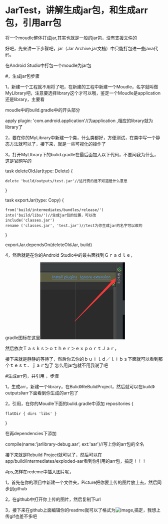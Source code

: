 # JarTest，讲解生成jar包，和生成arr包，引用arr包
将一个moudle整体打成jar,其实也就是一般的jar包，没有支援文件的


好吧，先来讲一下步骤吧，jar（Jar Archive,jar文档）中只能打包进一些java代码，

在Android Studio中打包一个moudle为jar包

#，生成jar包步骤


1，新建一个工程就不用将了吧，在新建的工程中新建一个Moudle，名字就叫做MyLibrary吧，注意要选择library这个才可以哦，鉴定一个Moudle是application还是library，主要看

moudle中的build.gradle中的开头部分


apply plugin: 'com.android.application'//为application ,相应的library就为library了


2，要在你的MyLibrary中新建一个类，什么类都好，方便测试，在类中写一个静态方法就可以了，接下来，就是一些可视化的操作了



3，打开MyLIbrary下的bulid.gradle在最后面加入以下代码，不要问我为什么，这是官网写的

task deleteOldJar(type: Delete) {

    delete 'build/outputs/test.jar'//这行真的是不知道是什么意思
}

task exportJar(type: Copy) {

    from('build/intermediates/bundles/release/')
    into('build/libs/')//生成jar包的位置，可以改
    include('classes.jar')
    rename ('classes.jar', 'test.jar')//test为你生成jar的名字可以改的
}

exportJar.dependsOn(deleteOldJar, build)



4，然后就是在你的Android Studio中的最右面找到Ｇｒａｄｌｅ，


gradle图标在这里![image](https://github.com/DavidWeiZhong/JarTest/blob/master/Picture/p1.png)


然后依次Ｔａｓｋｓ＞ｏｔｈｅｒ＞ｅｘｐｏｒｔＪａｒ，

接下来就是静静的等待了，然后你去你的ｂｕｉｌｄ／ｌｉｂｓ下面就可以看到那个ｔｅｓｔ．ｊａｒ包了
怎么用jar包就不用我说了吧


#生成arr包，并引用 ，步骤

1，生成arr，新建一个library，在Bulid》ReBulidProject，然后就可以在build》outputs》arr下面看到你生成的arr包了


2，引用，在你的Moudle下面的bulid.gradle中添加
repositories {
    
    flatDir { dirs 'libs' }
}


在再dependencies下添加


compile(name:'jarlibrary-debug.aar', ext:'aar')//写上你的arr包的全名


接下来就是Rebuild Project就可以了，然后可以在app/build/intermediates/exploded-aar看到你引用的arr包，搞定！！！


#ps,怎样在redeme中插入图片呢，


1，首先在你的项目中新建一个文件夹，Picture把你要上传的图片放上去，然后同步到github


2，在github中打开你上传的图片，然后复制下url


3，接下来在github上面编辑你的readme就可以了格式为![image](url),搞定，我想上传gif也差不多吧
